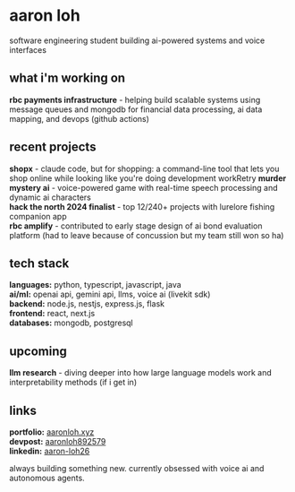# aaron loh

software engineering student building ai-powered systems and voice interfaces

## what i'm working on

**rbc payments infrastructure** - helping build scalable systems using message queues and mongodb for financial data processing, ai data mapping, and devops (github actions)

## recent projects

**shopx** - claude code, but for shopping: a command-line tool that lets you shop online while looking like you're doing development workRetry
**murder mystery ai** - voice-powered game with real-time speech processing and dynamic ai characters  
**hack the north 2024 finalist** - top 12/240+ projects with lurelore fishing companion app  
**rbc amplify** - contributed to early stage design of ai bond evaluation platform (had to leave because of concussion but my team still won so ha)

## tech stack

**languages:** python, typescript, javascript, java  
**ai/ml:** openai api, gemini api, llms, voice ai (livekit sdk)  
**backend:** node.js, nestjs, express.js, flask  
**frontend:** react, next.js  
**databases:** mongodb, postgresql  

## upcoming

**llm research** - diving deeper into how large language models work and interpretability methods (if i get in)

## links

**portfolio:** [aaronloh.xyz](https://aaronloh.xyz)  
**devpost:** [aaronloh892579](https://devpost.com/aaronloh892579)  
**linkedin:** [aaron-loh26](https://linkedin.com/in/aaron-loh26)  

always building something new. currently obsessed with voice ai and autonomous agents.
